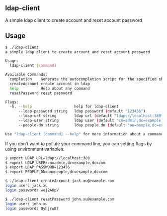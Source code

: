 ## ldap-client

A simple ldap client to create account and reset account password

## Usage

```bash
$ ./ldap-client
a simple ldap client to create account and reset account password

Usage:
  ldap-client [command]

Available Commands:
  completion    Generate the autocompletion script for the specified shell
  createAccount create account in ldap
  help          Help about any command
  resetPassword reset password

Flags:
  -h, --help                   help for ldap-client
      --ldap-password string   ldap password (default "123456")
      --ldap-url string        ldap url (default "ldap://localhost:389")
      --ldap-user string       ldap user (default "cn=admin,dc=example,dc=com")
      --people-dn string       ldap people dn (default "ou=people,dc=example,dc=com")

Use "ldap-client [command] --help" for more information about a command.

```

If you don’t want to pollute your command line, you can setting flags by using environment variables.

```bash
$ export LDAP_URL=ldap://localhost:389
$ export LDAP_USER=cn=admin,dc=example,dc=com
$ export LDAP_PASSWORD=123456
$ export PEOPLE_DN=ou=people,dc=example,dc=com
```



```bash
$ ./ldap-client createAccount jack.xu@example.com
login user: jack.xu
login password: woj2A8pV

$ ./ldap-client resetPassword john.xu@example.com 
login user: john.xu
login password: QyhjrwB7
```


